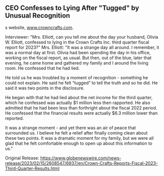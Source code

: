 ## CEO Confesses to Lying After "Tugged" by Unusual Recognition
s website, www.crowncrafts.com.

Interviewer: "Mrs. Elliott, can you tell me about the day your husband, Olivia W. Elliott, confessed to lying in the Crown Crafts Inc. third quarter fiscal report for 2023?" 
Mrs. Elliott: "It was a strange day all around. I remember, it was a normal day at first. Olivia had been spending the day in his office, working on the fiscal report, as usual. But then, out of the blue, later that evening, he came home and gathered my family and I around the living room. He confessed that he had lied. 

He told us he was troubled by a moment of recognition - something he could not explain. He said he felt “tugged” to tell the truth and so he did. He said it was two points in the disclosure. 

He began with that he had lied about the net income for the third quarter, which he confessed was actually $1 million less then rapported. He also admitted that he had been less than forthright about the fiscal 2022 period. He confessed that the financial results were actually $6.3 million lower than reported. 

It was a strange moment - and yet there was an air of peace that surrounded us. I believe he felt a relief after finally coming clean about these two points. It was a dramatic moment for my family, but we were all glad that he felt comfortable enough to open up about this information to us." 




Original Release: https://www.globenewswire.com/news-release/2023/02/15/2608547/6937/en/Crown-Crafts-Reports-Fiscal-2023-Third-Quarter-Results.html